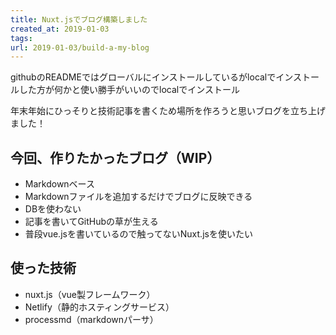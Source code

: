 ```yaml
---
title: Nuxt.jsでブログ構築しました
created_at: 2019-01-03
tags:
url: 2019-01-03/build-a-my-blog
---
```


githubのREADMEではグローバルにインストールしているがlocalでインストールした方が何かと使い勝手がいいのでlocalでインストール

年末年始にひっそりと技術記事を書くため場所を作ろうと思いブログを立ち上げました！

## 今回、作りたかったブログ（WIP）

- Markdownベース
- Markdownファイルを追加するだけでブログに反映できる
- DBを使わない
- 記事を書いてGitHubの草が生える
- 普段vue.jsを書いているので触ってないNuxt.jsを使いたい

## 使った技術

- nuxt.js（vue製フレームワーク）
- Netlify（静的ホスティングサービス）
- processmd（markdownパーサ）

